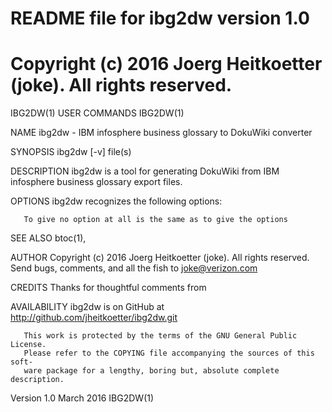 # README file for ibg2dw version 1.0
# Copyright (c) 2016 Joerg Heitkoetter (joke). All rights reserved.

IBG2DW(1)                        USER COMMANDS                       IBG2DW(1)

NAME
       ibg2dw - IBM infosphere business glossary to DokuWiki converter

SYNOPSIS
       ibg2dw [-v] file(s)

DESCRIPTION
       ibg2dw  is  a tool for generating DokuWiki from IBM infosphere business
       glossary export files.

OPTIONS
       ibg2dw recognizes the following options:

       To give no option at all is the same as to give the options

SEE ALSO
       btoc(1),

AUTHOR
       Copyright (c) 2016 Joerg Heitkoetter (joke). All rights reserved.
       Send bugs, comments, and all the fish to <joke@verizon.com>

CREDITS
       Thanks for thoughtful comments from

AVAILABILITY
       ibg2dw is on GitHub at http://github.com/jheitkoetter/ibg2dw.git

       This work is protected by the terms of the GNU General Public  License.
       Please refer to the COPYING file accompanying the sources of this soft-
       ware package for a lengthy, boring but, absolute complete description.

Version 1.0                       March 2016                         IBG2DW(1)
